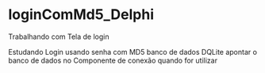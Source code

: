 # loginComMd5_Delphi
Trabalhando com Tela de login

Estudando Login usando senha com MD5
banco de dados DQLite
apontar o banco de dados no Componente de conexão quando for utilizar

